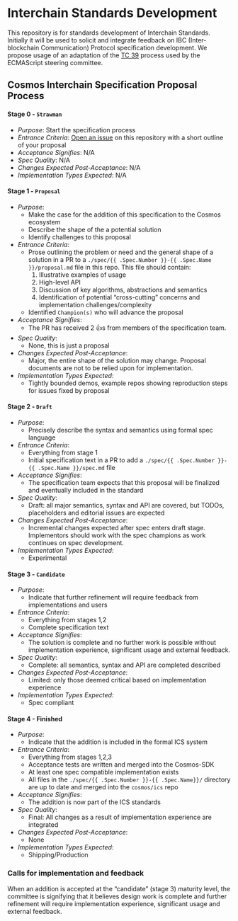# Interchain Standards Development

This repository is for standards development of Interchain Standards. Initially it will be used to solicit and integrate feedback on IBC (Inter-blockchain Communication) Protocol specification development. We propose usage of an adaptation of the [TC 39](https://tc39.github.io/process-document/) process used by the ECMAScript steering committee.

## Cosmos Interchain Specification Proposal Process

#### Stage 0 - `Strawman`
- _*Purpose*_: Start the specification process
- _*Entrance Criteria*_: [Open an issue](https://github.com/cosmos/ics/issues/new) on this repository with a short outline of your proposal
- _*Acceptance Signifies*_: N/A
- _*Spec Quality*_: N/A
- _*Changes Expected Post-Acceptance*_: N/A
- _*Implementation Types Expected*_: N/A

#### Stage 1 - `Proposal`
- _*Purpose*_:
  * Make the case for the addition of this specification to the Cosmos ecosystem
  * Describe the shape of the a potential solution
  * Identify challenges to this proposal
- _*Entrance Criteria*_:
  * Prose outlining the problem or need and the general shape of a solution in a PR to a `./spec/{{ .Spec.Number }}-{{ .Spec.Name }}/proposal.md` file in this repo. This file should contain:
    1. Illustrative examples of usage
    1. High-level API
    1. Discussion of key algorithms, abstractions and semantics
    1. Identification of potential “cross-cutting” concerns and implementation challenges/complexity
  * Identified `Champion(s)` who will advance the proposal
- _*Acceptance Signifies*_:
  * The PR has received 2 :+1:s from members of the specification team.
- _*Spec Quality*_:
  * None, this is just a proposal
- _*Changes Expected Post-Acceptance*_:
  * Major, the entire shape of the solution may change. Proposal documents are not to be relied upon for implementation.
- _*Implementation Types Expected*_:
  * Tightly bounded demos, example repos showing reproduction steps for issues fixed by proposal

#### Stage 2 - `Draft`
- _*Purpose*_:
  * Precisely describe the syntax and semantics using formal spec language
- _*Entrance Criteria*_:
  * Everything from stage 1
  * Initial specification text in a PR to add a `./spec/{{ .Spec.Number }}-{{ .Spec.Name }}/spec.md` file
- _*Acceptance Signifies*_:
  * The specification team expects that this proposal will be finalized and eventually included in the standard
- _*Spec Quality*_:
  * Draft: all major semantics, syntax and API are covered, but TODOs, placeholders and editorial issues are expected
- _*Changes Expected Post-Acceptance*_:
  * Incremental changes expected after spec enters draft stage. Implementors should work with the spec champions as work continues on spec development.
- _*Implementation Types Expected*_:
  * Experimental

#### Stage 3 - `Candidate`
- _*Purpose*_:
  * Indicate that further refinement will require feedback from implementations and users
- _*Entrance Criteria*_:
  * Everything from stages 1,2
  * Complete specification text
- _*Acceptance Signifies*_:
  * The solution is complete and no further work is possible without implementation experience, significant usage and external feedback.
- _*Spec Quality*_:
  * Complete: all semantics, syntax and API are completed described
- _*Changes Expected Post-Acceptance*_:
  * Limited: only those deemed critical based on implementation experience
- _*Implementation Types Expected*_:
  * Spec compliant

#### Stage 4 - Finished
- _*Purpose*_:
  * Indicate that the addition is included in the formal ICS system
- _*Entrance Criteria*_:
  * Everything from stages 1,2,3
  * Acceptance tests are written and merged into the Cosmos-SDK
  * At least one spec compatible implementation exists
  * All files in the `./spec/{{ .Spec.Number }}-{{ .Spec.Name}}/` directory are up to date and merged into the `cosmos/ics` repo
- _*Acceptance Signifies*_:
  * The addition is now part of the ICS standards
- _*Spec Quality*_:
  * Final: All changes as a result of implementation experience are integrated
- _*Changes Expected Post-Acceptance*_:
  * None
- _*Implementation Types Expected*_:
  * Shipping/Production

### Calls for implementation and feedback

When an addition is accepted at the “candidate” (stage 3) maturity level, the committee is signifying that it believes design work is complete and further refinement will require implementation experience, significant usage and external feedback.
